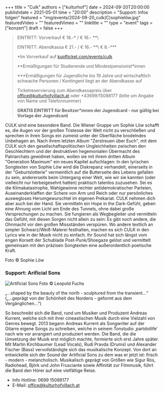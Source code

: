 +++
title = "Culk"
authors = ["kulturhof"]
date = 2024-09-20T20:00:00
publishdate = 2021-05-01
time = "20:00"
description = "Support: Infos folgen"
featured = "img/events/2024-09-20_culk(C)sophielöw.jpg"
featuredVideo = ""
featuredVimeo = ""
linktitle = ""
type = "event"
tags = ["konzert"]
draft = false
+++

> EINTRITT: Vorverkauf € 18.-\* / € 16.- *\*\
> 
> EINTRITT: Abendkassa € 21.- / € 16.- *\*\ € 8.-\*\*\*
>
> \*Im Vorverkauf auf [kupfticket.com/events/culk](https://kupfticket.com/events/culk)
>
> \*\*Ermäßigungen für Studierende und Mindestpensionist\*innen
> 
> \*\*\*Ermäßigungen für Jugendliche bis 19 Jahre und wirtschaftlich schwache Personen / Kontingent liegt an der Abendkasse auf
>
> Ticketreservierung zum Abendkassapreis über office@kulturhofvillach.at oder +43699/15088177 (bitte um Angabe von Name und Telefonnummer) 
>
> **GRATIS EINTRITT für Besitzer\*innen der Jugendcard - nur gültig bei Vorlage der Jugendcard**


CULK sind eine besondere Band. Die Wiener Gruppe um Sophie Löw schafft es, die Augen vor der großen Tristesse der Welt nicht zu verschließen und sprechen in ihren Songs ein zumeist unter der Oberfläche brodelndes Unbehagen an. Nach ihrem letzten Album "Zerstreuen über Euch", mit dem CULK sich den gesellschaftspolitischen Ungleichheiten zwischen den Geschlechtern und der destruktiven hegemonialen Übermacht des Patriarchats gewidmet haben, wollen sie mit ihrem dritten Album "Generation Maximum" ein neues Kapitel aufschlagen: In den lyrischen Songtexten von Sophie Löw wird die Diskrepanz verhandelt, einerseits in der "Geburtslotterie" vermeintlich auf die Butterseite des Lebens gefallen zu sein, andererseits beim Untergang einer Welt, wie wir sie kannten (oder vielleicht nur herbeigesehnt hatten) praktisch tatenlos zuzusehen. Sei es die Klimakatastrophe, Wahlgewinne rechter antidemokratischer Parteien, Auseinanderklaffen der Schere von Arm und Reich oder nur persönliches auswegloses Herumgewurschtel im eigenen Prekariat.
CULK nehmen dich aber auch bei der Hand. Sie vermitteln ein Hope in the Dark-Gefühl, geben eine Ahnung vom Licht am Ende des Tunnels, ohne dabei große Versprechungen zu machen. Sie fungieren als Wegbegleiter und vermitteln das Gefühl, mit diesen Sorgen nicht allein zu sein: Es gibt noch andere, die Ohnmacht vor den großen Missständen verspüren. Wo andere textlich an simpler Schwarz/Weiß-Malerei festhalten, machen es sich CULK in den Lyrics wie in der Musik nicht zu einfach. Ihr Sound hat sich längst vom engen Korsett der Schublade Post-Punk/Shoegaze gelöst und vermittelt gemeinsam mit den präzisen Songtexten eine außerordentlich poetische Kraft.

Foto © Sophie Löw

### Support: Arificial Sons

![Artificial Sons](/img/events/2024-09-20_Artificial_Sons.jpeg)
Foto © Leopold Fuchs

„...shaped by the beauty of the north - sculptured from the transient...“ („...geprägt von der Schönheit des Nordens - geformt aus dem Vergänglichen...“)

So beschreibt sich die Band, rund um Musiker und Produzent Andreas Kurrent, welche sich mit ihrer cineastischen Musik durch eine Vielzahl von Genres bewegt. 2013 begann Andreas Kurrent als Songwriter auf der Gitarre eigene Songs zu schreiben, welche in seinem Tonstudio ‚partdotlife‘ nach wie vor arrangiert und produziert werden. Die Band, die die Umsetzung der Musik erst möglich machte, formierte sich erst Jahre später. Mit Martin Kirchbaumer (Lead Vocals), Rudi Pravda (Drums) und Alexander Fischer (Bass) vervollständigte sich das musikalische Konzept. Von dort an entwickelte sich der Sound der Artificial Sons zu dem was er jetzt ist: frisch - modern - melancholisch. Musikalisch geprägt von Größen wie Sigur Rós, Radiohead, Björk und John Frusciante sowie Affinität zur Filmmusik, führt die Band den Hörer auf eine vielfältige Reise.


- Info Hotline: 0699 15088177 
- E-Mail: office@kulturhofvillach.at
